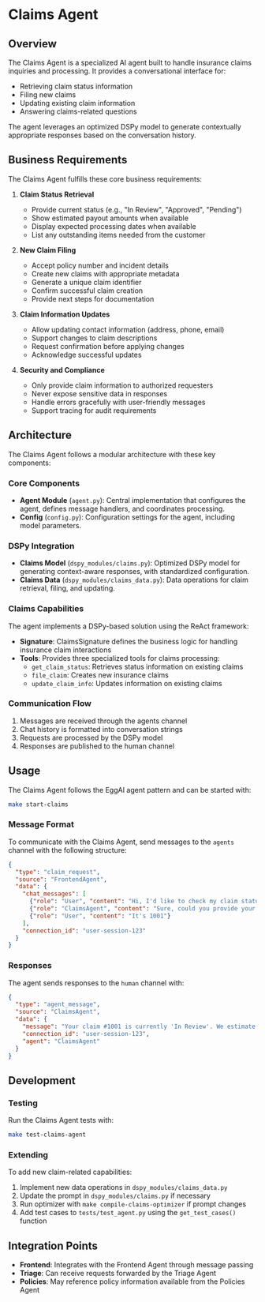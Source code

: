 # Claims Agent

## Overview

The Claims Agent is a specialized AI agent built to handle insurance claims inquiries and processing. It provides a conversational interface for:

- Retrieving claim status information
- Filing new claims
- Updating existing claim information
- Answering claims-related questions

The agent leverages an optimized DSPy model to generate contextually appropriate responses based on the conversation history.

## Business Requirements

The Claims Agent fulfills these core business requirements:

1. **Claim Status Retrieval**
   - Provide current status (e.g., "In Review", "Approved", "Pending")
   - Show estimated payout amounts when available
   - Display expected processing dates when available
   - List any outstanding items needed from the customer

2. **New Claim Filing**
   - Accept policy number and incident details
   - Create new claims with appropriate metadata
   - Generate a unique claim identifier
   - Confirm successful claim creation
   - Provide next steps for documentation

3. **Claim Information Updates**
   - Allow updating contact information (address, phone, email)
   - Support changes to claim descriptions
   - Request confirmation before applying changes
   - Acknowledge successful updates

4. **Security and Compliance**
   - Only provide claim information to authorized requesters
   - Never expose sensitive data in responses
   - Handle errors gracefully with user-friendly messages
   - Support tracing for audit requirements

## Architecture

The Claims Agent follows a modular architecture with these key components:

### Core Components

- **Agent Module** (`agent.py`): Central implementation that configures the agent, defines message handlers, and coordinates processing.
- **Config** (`config.py`): Configuration settings for the agent, including model parameters.

### DSPy Integration

- **Claims Model** (`dspy_modules/claims.py`): Optimized DSPy model for generating context-aware responses, with standardized configuration.
- **Claims Data** (`dspy_modules/claims_data.py`): Data operations for claim retrieval, filing, and updating.

### Claims Capabilities

The agent implements a DSPy-based solution using the ReAct framework:

- **Signature**: ClaimsSignature defines the business logic for handling insurance claim interactions
- **Tools**: Provides three specialized tools for claims processing:
  - `get_claim_status`: Retrieves status information on existing claims
  - `file_claim`: Creates new insurance claims
  - `update_claim_info`: Updates information on existing claims

### Communication Flow

1. Messages are received through the agents channel
2. Chat history is formatted into conversation strings
3. Requests are processed by the DSPy model
4. Responses are published to the human channel

## Usage

The Claims Agent follows the EggAI agent pattern and can be started with:

```bash
make start-claims
```

### Message Format

To communicate with the Claims Agent, send messages to the `agents` channel with the following structure:

```json
{
  "type": "claim_request",
  "source": "FrontendAgent",
  "data": {
    "chat_messages": [
      {"role": "User", "content": "Hi, I'd like to check my claim status"},
      {"role": "ClaimsAgent", "content": "Sure, could you provide your claim number?"},
      {"role": "User", "content": "It's 1001"}
    ],
    "connection_id": "user-session-123"
  }
}
```

### Responses

The agent sends responses to the `human` channel with:

```json
{
  "type": "agent_message",
  "source": "ClaimsAgent",
  "data": {
    "message": "Your claim #1001 is currently 'In Review'. We estimate a payout of $2300 by 2025-05-15. We're still awaiting your repair estimates—please submit them at your earliest convenience.",
    "connection_id": "user-session-123",
    "agent": "ClaimsAgent"
  }
}
```

## Development

### Testing

Run the Claims Agent tests with:

```bash
make test-claims-agent
```

### Extending

To add new claim-related capabilities:

1. Implement new data operations in `dspy_modules/claims_data.py`
2. Update the prompt in `dspy_modules/claims.py` if necessary
3. Run optimizer with `make compile-claims-optimizer` if prompt changes
4. Add test cases to `tests/test_agent.py` using the `get_test_cases()` function

## Integration Points

- **Frontend**: Integrates with the Frontend Agent through message passing
- **Triage**: Can receive requests forwarded by the Triage Agent
- **Policies**: May reference policy information available from the Policies Agent